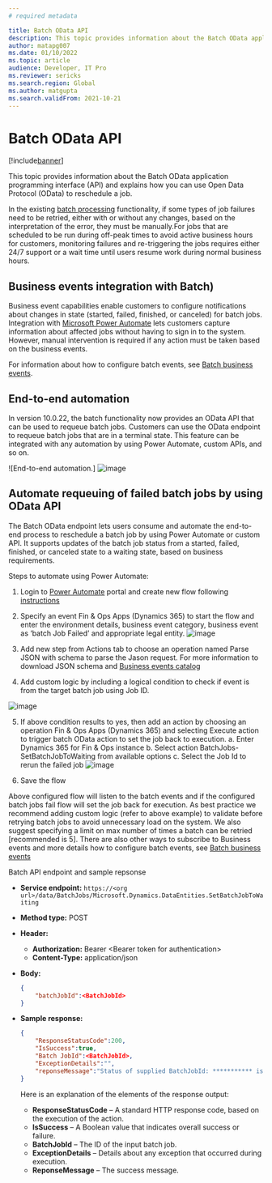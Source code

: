```yaml
---
# required metadata

title: Batch OData API
description: This topic provides information about the Batch OData application programming interface (API) and explains how you can use Open Data Protocol (OData) to reschedule a job.
author: matapg007
ms.date: 01/10/2022
ms.topic: article
audience: Developer, IT Pro
ms.reviewer: sericks
ms.search.region: Global
ms.author: matgupta
ms.search.validFrom: 2021-10-21
---
```


# Batch OData API

[!include[banner](../includes/banner.md)]

This topic provides information about the Batch OData application programming interface (API) and explains how you can use Open Data Protocol (OData) to reschedule a job.

In the existing [batch processing](batch-processing-overview.md) functionality, if some types of job failures need to be retried, either with or without any changes, based on the interpretation of the error, they must be manually.For jobs that are scheduled to be run during off-peak times to avoid active business hours for customers, monitoring failures and re-triggering the jobs requires either 24/7 support or a wait time until users resume work during normal business hours.

## Business events integration with Batch)

Business event capabilities enable customers to configure notifications about changes in state (started, failed, finished, or canceled) for batch jobs. Integration with [Microsoft Power Automate](../business-events/business-events-flow.md) lets customers capture information about affected jobs without having to sign in to the system. However, manual intervention is required if any action must be taken based on the business events.

For information about how to configure batch events, see [Batch business events](../business-events/system-business-events.md).

## End-to-end automation

In version 10.0.22, the batch functionality now provides an OData API that can be used to requeue batch jobs. Customers can use the OData endpoint to requeue batch jobs that are in a terminal state. This feature can be integrated with any automation by using Power Automate, custom APIs, and so on.

![End-to-end automation.]
![image](https://user-images.githubusercontent.com/90061039/148861172-7ff123f4-1269-40c2-b32d-b49956824c0c.png)

## Automate requeuing of failed batch jobs by using OData API

The Batch OData endpoint lets users consume and automate the end-to-end process to reschedule a batch job by using Power Automate or custom API. It supports updates of the batch job status from a started, failed, finished, or canceled state to a waiting state, based on business requirements.

Steps to automate using Power Automate:
1.	Login to [Power Automate](https://flow.microsoft.com) portal and create new flow following [instructions](https://docs.microsoft.com/en-us/power-automate/get-started-logic-flow)

2.	Specify an event Fin & Ops Apps (Dynamics 365) to start the flow and enter the environment details, business event category, business event as ‘batch Job Failed’ and appropriate legal entity.
![image](https://user-images.githubusercontent.com/90061039/148860987-578b8013-bad5-431d-8fa9-8a61be59889b.png)

3. Add new step from Actions tab to choose an operation named Parse JSON with schema to parse the Jason request. For more information to download JSON schema and [Business events catalog](https://docs.microsoft.com/en-us/dynamics365/fin-ops-core/dev-itpro/business-events/home-page#business-event-catalog)

4. Add custom logic by including a logical condition to check if event is from the target batch job using Job ID.

![image](https://user-images.githubusercontent.com/90061039/148860962-4cef2156-8138-4c9c-bb8a-be22fee9382e.png)

5. If above condition results to yes, then add an action by choosing an operation Fin & Ops Apps (Dynamics 365) and selecting Execute action to trigger batch OData action to set the job back to execution.
a.	Enter Dynamics 365 for Fin & Ops instance
b.	Select action BatchJobs-SetBatchJobToWaiting from available options
c.	Select the Job Id to rerun the failed job
![image](https://user-images.githubusercontent.com/90061039/148861040-fd70b5ee-5234-4158-8124-3767786e585c.png)

6.	Save the flow

Above configured flow will listen to the batch events and if the configured batch jobs fail flow will set the job back for execution. As best practice we recommend adding custom logic (refer to above example) to validate before retrying batch jobs to avoid unnecessary load on the system. We also suggest specifying a limit on max number of times a batch can be retried [recommended is 5].
There are also other ways to subscribe to Business events and more details how to configure batch events, see [Batch business events](https://docs.microsoft.com/en-us/dynamics365/fin-ops-core/dev-itpro/business-events/system-business-events)

Batch API endpoint and sample repsonse
- **Service endpoint:** `https://<org url>/data/BatchJobs/Microsoft.Dynamics.DataEntities.SetBatchJobToWaiting`
- **Method type:** POST
- **Header:**

    - **Authorization:** Bearer \<Bearer token for authentication\>
    - **Content-Type:** application/json

- **Body:**

    ```json
    {
        "batchJobId":<BatchJobId>
    }
    ```

- **Sample response:**

    ```json
    {
        "ResponseStatusCode":200,
        "IsSuccess":true,
        "Batch JobId":<BatchJobId>,
        "ExceptionDetails":"",
        "reponseMessage":"Status of supplied BatchJobId: *********** is Successfully updated to waiting state"
    }
    ```

    Here is an explanation of the elements of the response output:

    - **ResponseStatusCode** – A standard HTTP response code, based on the execution of the action.
    - **IsSuccess** – A Boolean value that indicates overall success or failure.
    - **BatchJobId** – The ID of the input batch job.
    - **ExceptionDetails** – Details about any exception that occurred during execution.
    - **ReponseMessage** – The success message.
